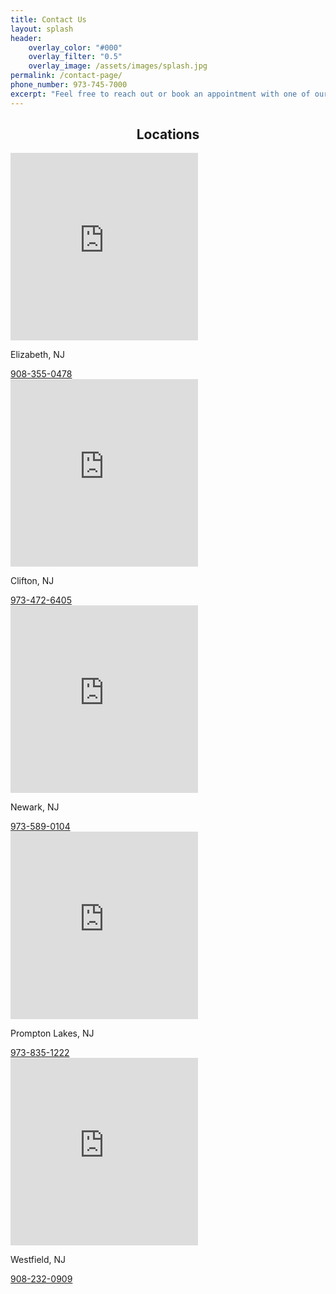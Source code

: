 ```yaml
---
title: Contact Us
layout: splash
header:
    overlay_color: "#000"
    overlay_filter: "0.5"
    overlay_image: /assets/images/splash.jpg
permalink: /contact-page/
phone_number: 973-745-7000
excerpt: "Feel free to reach out or book an appointment with one of our doctors at various locations."
---
```

<center> <h2> Locations </h2> </center>
<div class="locations">
    <div>
        <iframe src="https://www.google.com/maps/embed?pb=!1m18!1m12!1m3!1d3026.6739823794874!2d-74.21738242350202!3d40.65911644085066!2m3!1f0!2f0!3f0!3m2!1i1024!2i768!4f13.1!3m3!1m2!1s0x89c24d4d87300a69%3A0xeb66beb4be7738c0!2s240%20Williamson%20St%2C%20Elizabeth%2C%20NJ%2007202!5e0!3m2!1sen!2sus!4v1685584403191!5m2!1sen!2sus" width="300" height="300" style="border:0;" allowfullscreen="" loading="lazy" referrerpolicy="no-referrer-when-downgrade"> </iframe>
        <p> Elizabeth, NJ </p>
        <a href="tel:908-355-0478">908-355-0478</a>
    </div>
    <div>
        <iframe src="https://www.google.com/maps/embed?pb=!1m18!1m12!1m3!1d565.1340981869264!2d-74.16502043602254!3d40.861910237351914!2m3!1f0!2f0!3f0!3m2!1i1024!2i768!4f13.1!3m3!1m2!1s0x89c2fefdd444dff9%3A0x3a9e409a595a7a39!2s1033%20NJ-161%2C%20Clifton%2C%20NJ%2007013!5e0!3m2!1sen!2sus!4v1685584890163!5m2!1sen!2sus" width="300" height="300" style="border:0;" allowfullscreen="" loading="lazy" referrerpolicy="no-referrer-when-downgrade"></iframe>
        <p> Clifton, NJ </p>
        <a href="tel:973-472-6405">973-472-6405</a>
    </div>
    <div>
        <iframe src="https://www.google.com/maps/embed?pb=!1m14!1m8!1m3!1d96749.29449321923!2d-74.163872!3d40.730883!3m2!1i1024!2i768!4f13.1!3m3!1m2!1s0x89c2539b81949c3d%3A0x576554ae4246e841!2sHealthfirst%20Associates!5e0!3m2!1sen!2sus!4v1685673617855!5m2!1sen!2sus" width="300" height="300" style="border:0;" allowfullscreen="" loading="lazy" referrerpolicy="no-referrer-when-downgrade"></iframe>
        <p> Newark, NJ </p>
        <a href="tel:973-589-0104">973-589-0104</a>
    </div>
    <div>
        <iframe src="https://www.google.com/maps/embed?pb=!1m14!1m8!1m3!1d48177.21140706197!2d-74.288291!3d41.001716!3m2!1i1024!2i768!4f13.1!3m3!1m2!1s0x89c31cb60aadb30b%3A0x10e379d1a0c1aeb1!2s505%20Wanaque%20Ave%2C%20Pompton%20Lakes%2C%20NJ%2007442!5e0!3m2!1sen!2sus!4v1685673651885!5m2!1sen!2sus" width="300" height="300" style="border:0;" allowfullscreen="" loading="lazy" referrerpolicy="no-referrer-when-downgrade"></iframe>
        <p> Prompton Lakes, NJ </p>
        <a href="tel:973-835-1222">973-835-1222</a>
    </div>
    <div>
        <iframe src="https://www.google.com/maps/embed?pb=!1m14!1m8!1m3!1d96839.54146355084!2d-74.344472!3d40.668776!3m2!1i1024!2i768!4f13.1!3m3!1m2!1s0x89c3b1a45b7678b5%3A0xe80f76b89a530952!2s138%20S%20Euclid%20Ave%2C%20Westfield%2C%20NJ%2007090!5e0!3m2!1sen!2sus!4v1685673665774!5m2!1sen!2sus" width="300" height="300" style="border:0;" allowfullscreen="" loading="lazy" referrerpolicy="no-referrer-when-downgrade"></iframe>
        <p> Westfield, NJ </p>
        <a href="tel:908-232-0909">908-232-0909</a>
    </div>
</div>